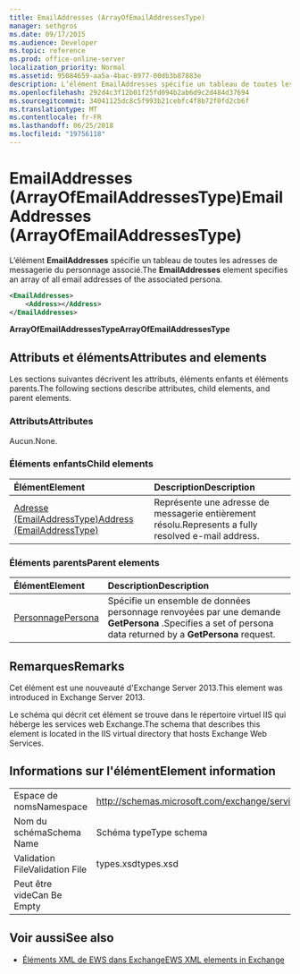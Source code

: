 ```yaml
---
title: EmailAddresses (ArrayOfEmailAddressesType)
manager: sethgros
ms.date: 09/17/2015
ms.audience: Developer
ms.topic: reference
ms.prod: office-online-server
localization_priority: Normal
ms.assetid: 95084659-aa5a-4bac-8977-00db3b87883e
description: L’élément EmailAddresses spécifie un tableau de toutes les adresses de messagerie du personnage associé.
ms.openlocfilehash: 292d4c3f12b01f25fd094b2ab6d9c2d484d37694
ms.sourcegitcommit: 34041125dc8c5f993b21cebfc4f8b72f0fd2cb6f
ms.translationtype: MT
ms.contentlocale: fr-FR
ms.lasthandoff: 06/25/2018
ms.locfileid: "19756118"
---
```

# <a name="emailaddresses-arrayofemailaddressestype"></a><span data-ttu-id="37823-103">EmailAddresses (ArrayOfEmailAddressesType)</span><span class="sxs-lookup"><span data-stu-id="37823-103">EmailAddresses (ArrayOfEmailAddressesType)</span></span>

<span data-ttu-id="37823-104">L’élément **EmailAddresses** spécifie un tableau de toutes les adresses de messagerie du personnage associé.</span><span class="sxs-lookup"><span data-stu-id="37823-104">The **EmailAddresses** element specifies an array of all email addresses of the associated persona.</span></span> 
  
```XML
<EmailAddresses>
    <Address></Address>
</EmailAddresses>
```

 <span data-ttu-id="37823-105">**ArrayOfEmailAddressesType**</span><span class="sxs-lookup"><span data-stu-id="37823-105">**ArrayOfEmailAddressesType**</span></span>
## <a name="attributes-and-elements"></a><span data-ttu-id="37823-106">Attributs et éléments</span><span class="sxs-lookup"><span data-stu-id="37823-106">Attributes and elements</span></span>

<span data-ttu-id="37823-107">Les sections suivantes décrivent les attributs, éléments enfants et éléments parents.</span><span class="sxs-lookup"><span data-stu-id="37823-107">The following sections describe attributes, child elements, and parent elements.</span></span>
  
### <a name="attributes"></a><span data-ttu-id="37823-108">Attributs</span><span class="sxs-lookup"><span data-stu-id="37823-108">Attributes</span></span>

<span data-ttu-id="37823-109">Aucun.</span><span class="sxs-lookup"><span data-stu-id="37823-109">None.</span></span>
  
### <a name="child-elements"></a><span data-ttu-id="37823-110">Éléments enfants</span><span class="sxs-lookup"><span data-stu-id="37823-110">Child elements</span></span>

|<span data-ttu-id="37823-111">**Élément**</span><span class="sxs-lookup"><span data-stu-id="37823-111">**Element**</span></span>|<span data-ttu-id="37823-112">**Description**</span><span class="sxs-lookup"><span data-stu-id="37823-112">**Description**</span></span>|
|:-----|:-----|
|[<span data-ttu-id="37823-113">Adresse (EmailAddressType)</span><span class="sxs-lookup"><span data-stu-id="37823-113">Address (EmailAddressType)</span></span>](address-emailaddresstype.md) <br/> |<span data-ttu-id="37823-114">Représente une adresse de messagerie entièrement résolu.</span><span class="sxs-lookup"><span data-stu-id="37823-114">Represents a fully resolved e-mail address.</span></span>  <br/> |
   
### <a name="parent-elements"></a><span data-ttu-id="37823-115">Éléments parents</span><span class="sxs-lookup"><span data-stu-id="37823-115">Parent elements</span></span>

|<span data-ttu-id="37823-116">**Élément**</span><span class="sxs-lookup"><span data-stu-id="37823-116">**Element**</span></span>|<span data-ttu-id="37823-117">**Description**</span><span class="sxs-lookup"><span data-stu-id="37823-117">**Description**</span></span>|
|:-----|:-----|
|[<span data-ttu-id="37823-118">Personnage</span><span class="sxs-lookup"><span data-stu-id="37823-118">Persona</span></span>](persona.md) <br/> |<span data-ttu-id="37823-119">Spécifie un ensemble de données personnage renvoyées par une demande **GetPersona** .</span><span class="sxs-lookup"><span data-stu-id="37823-119">Specifies a set of persona data returned by a **GetPersona** request.</span></span>  <br/> |
   
## <a name="remarks"></a><span data-ttu-id="37823-120">Remarques</span><span class="sxs-lookup"><span data-stu-id="37823-120">Remarks</span></span>

<span data-ttu-id="37823-121">Cet élément est une nouveauté d'Exchange Server 2013.</span><span class="sxs-lookup"><span data-stu-id="37823-121">This element was introduced in Exchange Server 2013.</span></span>
  
<span data-ttu-id="37823-122">Le schéma qui décrit cet élément se trouve dans le répertoire virtuel IIS qui héberge les services web Exchange.</span><span class="sxs-lookup"><span data-stu-id="37823-122">The schema that describes this element is located in the IIS virtual directory that hosts Exchange Web Services.</span></span>
  
## <a name="element-information"></a><span data-ttu-id="37823-123">Informations sur l'élément</span><span class="sxs-lookup"><span data-stu-id="37823-123">Element information</span></span>

|||
|:-----|:-----|
|<span data-ttu-id="37823-124">Espace de noms</span><span class="sxs-lookup"><span data-stu-id="37823-124">Namespace</span></span>  <br/> |http://schemas.microsoft.com/exchange/services/2006/types  <br/> |
|<span data-ttu-id="37823-125">Nom du schéma</span><span class="sxs-lookup"><span data-stu-id="37823-125">Schema Name</span></span>  <br/> |<span data-ttu-id="37823-126">Schéma type</span><span class="sxs-lookup"><span data-stu-id="37823-126">Type schema</span></span>  <br/> |
|<span data-ttu-id="37823-127">Validation File</span><span class="sxs-lookup"><span data-stu-id="37823-127">Validation File</span></span>  <br/> |<span data-ttu-id="37823-128">types.xsd</span><span class="sxs-lookup"><span data-stu-id="37823-128">types.xsd</span></span>  <br/> |
|<span data-ttu-id="37823-129">Peut être vide</span><span class="sxs-lookup"><span data-stu-id="37823-129">Can Be Empty</span></span>  <br/> ||
   
## <a name="see-also"></a><span data-ttu-id="37823-130">Voir aussi</span><span class="sxs-lookup"><span data-stu-id="37823-130">See also</span></span>



- [<span data-ttu-id="37823-131">Éléments XML de EWS dans Exchange</span><span class="sxs-lookup"><span data-stu-id="37823-131">EWS XML elements in Exchange</span></span>](ews-xml-elements-in-exchange.md)

